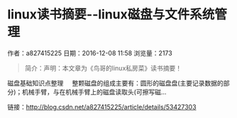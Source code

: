 # linux读书摘要--linux磁盘与文件系统管理
作者：a827415225
日期：2016-12-08 11:58
浏览量：2173
> 简介：声明：本文章为《鸟哥的linux私房菜》读书摘要！



磁盘基础知识点整理
    整颗磁盘的组成主要有：圆形的磁盘盘(主要记录数据的部分)；机械手臂，与在机械手臂上的磁盘读取头(可擦写磁...

 链接：http://blog.csdn.net/a827415225/article/details/53427303
